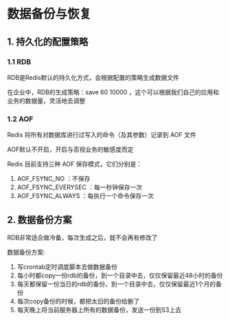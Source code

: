 # 数据备份与恢复

## 1. 持久化的配置策略

### 1.1 RDB

RDB是Redis默认的持久化方式，会根据配置的策略生成数据文件

在企业中，RDB的生成策略：save 60 10000 ，这个可以根据我们自己的应用和业务的数据量，灵活地去调整

### 1.2 AOF

Redis 将所有对数据库进行过写入的命令（及其参数）记录到 AOF 文件

AOF默认不开启，开启与否视业务的敏感度而定

Redis 目前支持三种 AOF 保存模式，它们分别是：
 1. AOF_FSYNC_NO ：不保存
 2. AOF_FSYNC_EVERYSEC ：每一秒钟保存一次
 3. AOF_FSYNC_ALWAYS ：每执行一个命令保存一次
 
 ## 2. 数据备份方案

RDB非常适合做冷备，每次生成之后，就不会再有修改了

数据备份方案:
 1. 写crontab定时调度脚本去做数据备份
 2. 每小时都copy一份rdb的备份，到一个目录中去，仅仅保留最近48小时的备份
 3. 每天都保留一份当日的rdb的备份，到一个目录中去，仅仅保留最近1个月的备份
 4. 每次copy备份的时候，都把太旧的备份给删了
 5. 每天晚上将当前服务器上所有的数据备份，发送一份到S3上去



